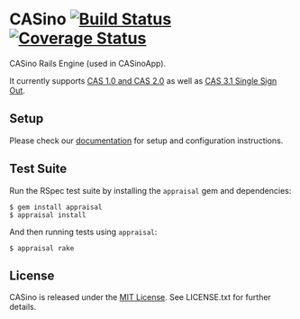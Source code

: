 # CASino [![Build Status](https://secure.travis-ci.org/rbCAS/CASino.png?branch=master)](https://travis-ci.org/rbCAS/CASino) [![Coverage Status](https://coveralls.io/repos/rbCAS/CASino/badge.png?branch=master)](https://coveralls.io/r/rbCAS/CASino?branch=master)

CASino Rails Engine (used in CASinoApp).

It currently supports [CAS 1.0 and CAS 2.0](http://apereo.github.io/cas) as well as [CAS 3.1 Single Sign Out](https://wiki.jasig.org/display/CASUM/Single+Sign+Out).

## Setup

Please check our [documentation](http://casino.rbcas.com/) for setup and configuration instructions.

## Test Suite

Run the RSpec test suite by installing the `appraisal` gem and dependencies:

    $ gem install appraisal
    $ appraisal install

And then running tests using `appraisal`:

    $ appraisal rake

## License

CASino is released under the [MIT License](http://www.opensource.org/licenses/MIT). See LICENSE.txt for further details.
